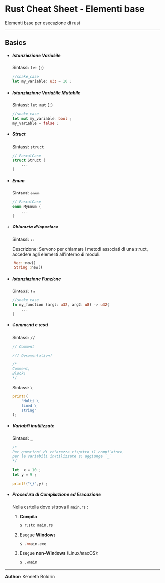# Rust Cheat Sheet - Elementi base
Elementi base per esecuzione di rust
	
---
## **Basics**
	
- ##### Istanziazione Variabile
	
	Sintassi: `let` (`;`)
	
	```Rust
	//snake_case
	let my_variable: u32 = 10 ;
	```
	
- ##### Istanziazione Variabile Mutabile
	
	Sintassi: `let mut` (`;`)
	
	```Rust
	//snake_case
	let mut my_variable: bool ;
	my_variable = false ;
	```
	
- ##### Struct
	
	Sintassi: `struct`
		
	```Rust
	// PascalCase
	struct Struct {
		...
	}
	```
	
- ##### Enum
	
	Sintassi: `enum`
	
	```Rust
	// PascalCase
	enum MyEnum {
		...
	}
	```
	
- ##### Chiamata d'ispezione
	
	Sintassi: `::`
	
	Descrizione: Servono per chiamare i metodi associati di una struct, accedere agli elementi all'interno di moduli.
	
``` Rust
	Vec::new()
	String::new()
```
	
- ##### Istanziazione Funzione
	
	Sintassi: `fn`
	
	```Rust
	//snake_case
	fn my_function (arg1: u32, arg2: u8) -> u32{
		...
	}
	```
	
- ##### Commenti e testi
	
	Sintassi: `//`
	
	```Rust
	// Comment
	
	/// Documentation!
	
	/*
	Comment,
	Block!
	*/
	```
	
	Sintassi: `\`
	
	```Rust
	print!(
		"Multi \
		lined \ 
		string"
	);
	```
	
- ##### Variabili inutilizzate
	
	Sintassi: `_`
	
	```Rust
	/*
	Per questioni di chiarezza rispetto il compilatore, 
	per le variabili inutilizzate si aggiunge `_`
	*/
	
	let _x = 10 ;
	let y = 9 ;
	
	print!("{}",y) ;
	```
	
- ##### Procedura di Compilazione ed Esecuzione
	
	Nella cartella dove si trova il `main.rs` :
	
	1. **Compila**
		```sh
	   $ rustc main.rs
	   ```
	2. Esegue **Windows**
		```sh
	   $ .\main.exe
	   ```  
	3. Esegue **non-Windows** (Linux/macOS):
		```sh
	   $ ./main
	   ```     
	
	
---
**Author:** Kenneth Boldrini
